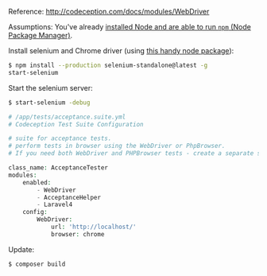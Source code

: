Reference: <http://codeception.com/docs/modules/WebDriver>

Assumptions: You've already [installed Node and are able to run `npm` (Node Package Manager)](https://github.com/susanBuck/notes/blob/master/05_Laravel/Node.md).

Install selenium and Chrome driver (using [this handy node package](https://github.com/vvo/selenium-standalone)):

```bash
$ npm install --production selenium-standalone@latest -g
start-selenium
```

Start the selenium server:

```bash
$ start-selenium -debug
```

```php
# /app/tests/acceptance.suite.yml
# Codeception Test Suite Configuration

# suite for acceptance tests.
# perform tests in browser using the WebDriver or PhpBrowser.
# If you need both WebDriver and PHPBrowser tests - create a separate suite.

class_name: AcceptanceTester
modules:
    enabled:
        - WebDriver
        - AcceptanceHelper
        - Laravel4
    config:
        WebDriver:
            url: 'http://localhost/'
            browser: chrome
```

Update:
```bash
$ composer build          
```